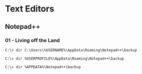 # Text Editors

## Notepad++

### 01 - Living off the Land

```
C:\> dir C:\Users\%USERNAME%\AppData\Roaming\Notepad++\backup

C:\> dir %USERPROFILE%\AppData\Roaming\Notepad++\backup

C:\> dir %APPDATA%\Notepad++\backup
```